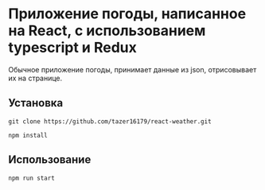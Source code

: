 # Приложение погоды, написанное на React, с использованием typescript и Redux

Обычное приложение погоды, принимает данные из json, отрисовывает их на странице. 

## Установка 
 ``` 
git clone https://github.com/tazer16179/react-weather.git

npm install
 ```

## Использование 

 ``` 
 npm run start
 ```
